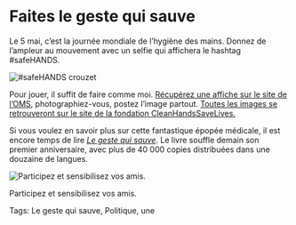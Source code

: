 # Faites le geste qui sauve

Le 5 mai, c’est la journée mondiale de l’hygiène des mains. Donnez de l’ampleur au mouvement avec un selfie qui affichera le hashtag #safeHANDS.

![#safeHANDS crouzet](https://tcrouzet.com/images_tc/2015/05/tc.jpg)

Pour jouer, il suffit de faire comme moi. [Récupérez une affiche sur le site de l’OMS](http://www.who.int/gpsc/5may/EN_PSP_GPSC1_5May_2015/en/), photographiez-vous, postez l’image partout. [Toutes les images se retrouveront sur le site de la fondation CleanHandsSaveLives.](http://www.cleanhandssavelives.org/safehands/)

Si vous voulez en savoir plus sur cette fantastique épopée médicale, il est encore temps de lire [*Le geste qui sauve*](/le-geste-qui-sauve/downloads/). Le livre souffle demain son premier anniversaire, avec plus de 40 000 copies distribuées dans une douzaine de langues.

![Participez et sensibilisez vos amis.](https://tcrouzet.com/images_tc/2015/05/clean.jpg)

Participez et sensibilisez vos amis.



Tags: Le geste qui sauve, Politique, une